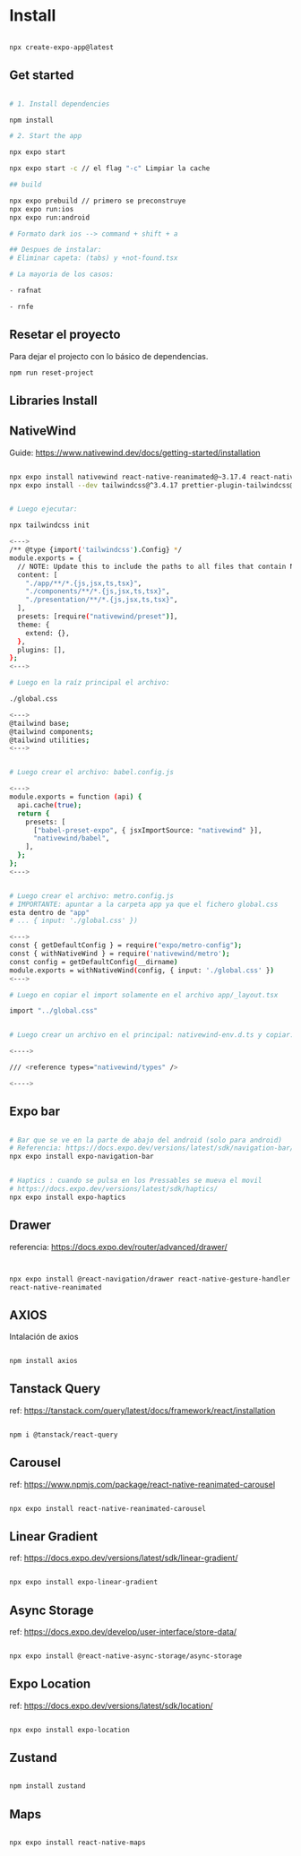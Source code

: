 # Install

```sh

npx create-expo-app@latest

```

## Get started

```bash

# 1. Install dependencies

npm install

# 2. Start the app

npx expo start

npx expo start -c // el flag "-c" Limpiar la cache

## build

npx expo prebuild // primero se preconstruye
npx expo run:ios
npx expo run:android

```



```sh
# Formato dark ios --> command + shift + a 

## Despues de instalar:
# Eliminar capeta: (tabs) y +not-found.tsx

# La mayoria de los casos:

- rafnat

- rnfe

```

## Resetar el proyecto

Para dejar el projecto con lo básico de dependencias.

```bash
npm run reset-project
```

## Libraries Install


## NativeWind

Guide: https://www.nativewind.dev/docs/getting-started/installation

```sh

npx expo install nativewind react-native-reanimated@~3.17.4 react-native-safe-area-context@5.4.0
npx expo install --dev tailwindcss@^3.4.17 prettier-plugin-tailwindcss@^0.5.11


# Luego ejecutar:

npx tailwindcss init

<--->
/** @type {import('tailwindcss').Config} */
module.exports = {
  // NOTE: Update this to include the paths to all files that contain Nativewind classes.
  content: [
    "./app/**/*.{js,jsx,ts,tsx}",
    "./components/**/*.{js,jsx,ts,tsx}",
    "./presentation/**/*.{js,jsx,ts,tsx}",
  ],
  presets: [require("nativewind/preset")],
  theme: {
    extend: {},
  },
  plugins: [],
};
<--->

# Luego en la raíz principal el archivo:

./global.css

<--->
@tailwind base;
@tailwind components;
@tailwind utilities;
<--->


# Luego crear el archivo: babel.config.js

<--->
module.exports = function (api) {
  api.cache(true);
  return {
    presets: [
      ["babel-preset-expo", { jsxImportSource: "nativewind" }],
      "nativewind/babel",
    ],
  };
};
<--->


# Luego crear el archivo: metro.config.js
# IMPORTANTE: apuntar a la carpeta app ya que el fichero global.css
esta dentro de "app"
# ... { input: './global.css' })

<--->
const { getDefaultConfig } = require("expo/metro-config");
const { withNativeWind } = require('nativewind/metro');
const config = getDefaultConfig(__dirname)
module.exports = withNativeWind(config, { input: './global.css' })
<--->

# Luego en copiar el import solamente en el archivo app/_layout.tsx

import "../global.css"


# Luego crear un archivo en el principal: nativewind-env.d.ts y copiar:

<---->

/// <reference types="nativewind/types" />

<---->

```

## Expo bar

```sh

# Bar que se ve en la parte de abajo del android (solo para android)
# Referencia: https://docs.expo.dev/versions/latest/sdk/navigation-bar/
npx expo install expo-navigation-bar


# Haptics : cuando se pulsa en los Pressables se mueva el movil
# https://docs.expo.dev/versions/latest/sdk/haptics/
npx expo install expo-haptics

```

## Drawer
referencia: https://docs.expo.dev/router/advanced/drawer/

```sh


npx expo install @react-navigation/drawer react-native-gesture-handler
react-native-reanimated

```

## AXIOS

Intalación de axios

```sh

npm install axios

```

## Tanstack Query

ref: https://tanstack.com/query/latest/docs/framework/react/installation

```sh

npm i @tanstack/react-query

```

## Carousel

ref: https://www.npmjs.com/package/react-native-reanimated-carousel

```sh

npx expo install react-native-reanimated-carousel

```

## Linear Gradient

ref: https://docs.expo.dev/versions/latest/sdk/linear-gradient/

```sh

npx expo install expo-linear-gradient

```
## Async Storage

ref: https://docs.expo.dev/develop/user-interface/store-data/

```sh

npx expo install @react-native-async-storage/async-storage

```
## Expo Location

ref: https://docs.expo.dev/versions/latest/sdk/location/

```sh

npx expo install expo-location

```
## Zustand

```sh

npm install zustand

```

## Maps

```sh

npx expo install react-native-maps

```

